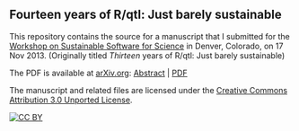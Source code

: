 ## Fourteen years of R/qtl: Just barely sustainable

This repository contains the source for a manuscript that I submitted for the
[Workshop on Sustainable Software for Science](http://wssspe.researchcomputing.org.uk)
in Denver, Colorado, on 17 Nov 2013. (Originally titled _Thirteen_
years of R/qtl: Just barely sustainable)

The PDF is available at [arXiv.org](http://arXiv.org):
[Abstract](http://arxiv.org/abs/1309.1192) | [PDF](http://arxiv.org/pdf/1309.1192v1)

The manuscript and related files are licensed under the
[Creative Commons Attribution 3.0 Unported License](http://creativecommons.org/licenses/by/3.0/).

[![CC BY](http://i.creativecommons.org/l/by/3.0/88x31.png)](http://creativecommons.org/licenses/by/3.0/)
